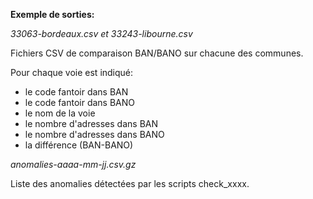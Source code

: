 **Exemple de sorties:**

*33063-bordeaux.csv et 33243-libourne.csv*

Fichiers CSV de comparaison BAN/BANO sur chacune des communes.

Pour chaque voie est indiqué:
* le code fantoir dans BAN
* le code fantoir dans BANO
* le nom de la voie
* le nombre d'adresses dans BAN
* le nombre d'adresses dans BANO
* la différence (BAN-BANO)


*anomalies-aaaa-mm-jj.csv.gz*

Liste des anomalies détectées par les scripts check_xxxx.

